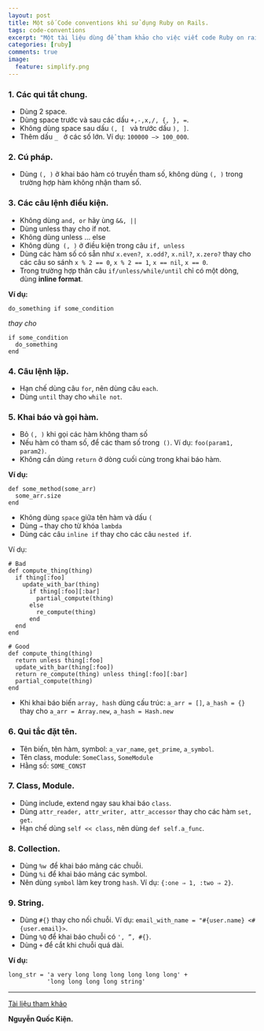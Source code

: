 ```yaml
---
layout: post
title: Một số Code conventions khi sử dụng Ruby on Rails.
tags: code-conventions
excerpt: "Một tài liệu dùng để tham khảo cho việc viết code Ruby on rails trở nên tốt hơn."
categories: [ruby]
comments: true
image:
  feature: simplify.png
---
```

### 1. Các qui tắt chung.
- Dùng 2 space.
- Dùng space trước và sau các dấu `+,-,x,/, {, }, =`.
- Không dùng space sau dấu `(, [ ` và trước dấu  `), ]`.
- Thêm dấu  `_ ` ở các số lớn. Ví dụ: `100000 –> 100_000`.

### 2. Cú pháp.
- Dùng `(, )` ở khai báo hàm có truyền tham số, không dùng `(, )` trong trường hợp hàm không nhận tham số.

### 3. Các câu lệnh điều kiện.
- Không dùng `and, or` hãy ùng `&&, ||`
- Dùng unless thay cho if not.
- Không dùng unless … else
- Không dùng` (, )` ở điều kiện trong câu `if, unless`
- Dùng các hàm số có sẵn như `x.even?`,` x.odd?`, `x.nil?`, `x.zero?` thay cho các câu so sánh `x % 2 == 0`, `x % 2 == 1`, `x == nil`, `x == 0`.
- Trong trường hợp thân câu `if/unless/while/until` chỉ có một dòng, dùng **inline format**. 

**Ví dụ:**

```
do_something if some_condition
```
*thay cho*
```
if some_condition  
  do_something  
end
```

### 4. Câu lệnh lặp.
- Hạn chế dùng câu `for`, nên dùng câu `each`.
- Dùng `until` thay cho `while not`.

### 5. Khai báo và gọi hàm.
- Bỏ `(, )` khi gọi các hàm không tham số
- Nếu hàm có tham số, để các tham số trong` ()`. Ví dụ: `foo(param1, param2)`.
- Không cần dùng `return` ở dòng cuối cùng trong khai báo hàm.

**Ví dụ:**

```
def some_method(some_arr)
  some_arr.size
end
```

- Không dùng `space` giữa tên hàm và dấu `(`
- Dùng `→` thay cho từ khóa `lambda`
- Dùng các câu `inline if` thay cho các câu `nested if`. 
 
Ví dụ:
```
# Bad
def compute_thing(thing)
  if thing[:foo]
    update_with_bar(thing)
      if thing[:foo][:bar]
        partial_compute(thing)
      else
        re_compute(thing)
      end
  end
end
 
# Good
def compute_thing(thing)
  return unless thing[:foo]
  update_with_bar(thing[:foo])
  return re_compute(thing) unless thing[:foo][:bar]
  partial_compute(thing)
end
```

- Khi khai báo biến `array, hash` dùng cấu trúc: `a_arr = []`, `a_hash = {}` thay cho `a_arr = Array.new`, `a_hash = Hash.new`

### 6. Qui tắc đặt tên.
- Tên biến, tên hàm, symbol: `a_var_name`, `get_prime`, `a_symbol`.
- Tên class, module: `SomeClass`, `SomeModule`
- Hằng số: `SOME_CONST`

### 7. Class, Module.
- Dùng include, extend ngay sau khai báo `class`.
- Dùng `attr_reader, attr_writer, attr_accessor` thay cho các hàm `set, get`.
- Hạn chế dùng `self << class`, nên dùng `def self.a_func`.

### 8. Collection.
- Dùng `%w `để khai báo mảng các chuỗi.
- Dùng `%i` để khai báo mảng các symbol.
- Nên dùng `symbol` làm key trong `hash`. Ví dụ: `{:one ⇒ 1, :two ⇒ 2}`.

### 9. String.
- Dùng `#{}` thay cho nối chuỗi. Ví dụ: `email_with_name = "#{user.name} <#{user.email}>`.
- Dùng `%Q` để khai báo chuỗi có `', ”, #{}`.
- Dùng `+` để cắt khi chuỗi quá dài. 
 
**Ví dụ:**
```
long_str = 'a very long long long long long long' + 
           'long long long long string'
```
-----------------------------------------------------------------------------------------
[Tài liệu tham khảo](https://github.com/scrum2b/ruby-style-guide/blob/master/README-viVN.md)

**Nguyễn Quốc Kiện.**